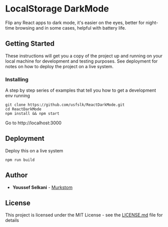 
# LocalStorage DarkMode

Flip any React apps to dark mode, it's easier on the eyes, better for night-time browsing and in some cases, helpful with battery life.

## Getting Started

These instructions will get you a copy of the project up and running on your local machine for development and testing purposes. See deployment for notes on how to deploy the project on a live system.

### Installing

A step by step series of examples that tell you how to get a development env running

```
git clone https://github.com/usfslk/ReactDarkMode.git
cd ReactDarkMode
npm install && npm start
```

Go to http://localhost:3000

## Deployment

Deploy this on a live system

```
npm run build
```

## Author

* **Youssef Selkani** - [Murkstom](https://murkstom.com/)

## License

This project is licensed under the MIT License - see the [LICENSE.md](LICENSE.md) file for details
